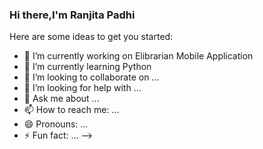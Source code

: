 ### Hi there,I'm Ranjita Padhi



Here are some ideas to get you started:

- 🔭 I’m currently working on Elibrarian Mobile Application
- 🌱 I’m currently learning Python
- 👯 I’m looking to collaborate on ...
- 🤔 I’m looking for help with ...
- 💬 Ask me about ...
- 📫 How to reach me: ...
- 😄 Pronouns: ...
- ⚡ Fun fact: ...
-->

